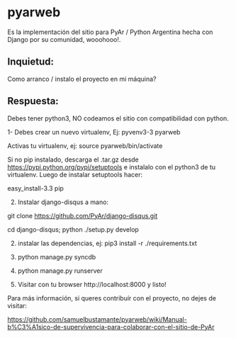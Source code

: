 pyarweb
=======
Es la implementación del sitio para PyAr / Python Argentina hecha con Django
por su comunidad, wooohooo!.

Inquietud:
----------
Como arranco / instalo el proyecto en mi máquina?

Respuesta: 
----------

Debes tener python3, NO codeamos el sitio con compatibilidad con python.

1- Debes crear un nuevo virtualenv, Ej: pyvenv3-3 pyarweb 

Activas tu virtualenv, ej: source pyarweb/bin/activate

Si no pip instalado, descarga el .tar.gz desde https://pypi.python.org/pypi/setuptools
e instalalo con el python3 de tu virtualenv. Luego de instalar setuptools hacer:

easy_install-3.3 pip

2. Instalar django-disqus a mano: 

git clone https://github.com/PyAr/django-disqus.git

cd django-disqus; python ./setup.py develop

2. instalar las dependencias, ej: pip3 install -r ./requirements.txt

3. python manage.py syncdb

4. python manage.py runserver

5. Visitar con tu browser http://localhost:8000  y listo!

Para más información, si queres contribuír con el proyecto, no dejes de visitar:

https://github.com/samuelbustamante/pyarweb/wiki/Manual-b%C3%A1sico-de-supervivencia-para-colaborar-con-el-sitio-de-PyAr
